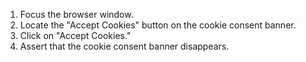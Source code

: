 1. Focus the browser window.
2. Locate the "Accept Cookies" button on the cookie consent banner.
3. Click on "Accept Cookies."
4. Assert that the cookie consent banner disappears.